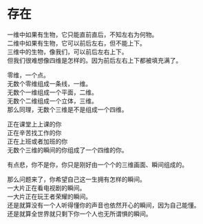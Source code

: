 # 存在

一维中如果有生物，它只能直前直后，不知左右为何物。  
二维中如果有生物，它可以前后左右，但不能上下。  
三维中的生物，像我们，可以前后左右上下。  
但我们很难想像四维是怎样的。因为前后左右上下都被填充满了。

零维，一个点。  
无数个零维组成一条线，一维。  
无数个一维组成一个平面，二维。  
无数个二维组成一个立体，三维。  
那么同理，无数个三维是不是组成一个四维。

正在课堂上上课的你  
正在辛苦找工作的你  
正在上班或者加班的你  
无数个三维的瞬间的你组成了一个四维的你。

有点悲，你不是你，你只是刚好由一个个的三维画面、瞬间组成的。

那么问题来了，你希望自己这一生拥有怎样的瞬间。  
一大片正在看电视剧的瞬间。  
一大片正在玩王者荣耀的瞬间。  
还是就算没有一个人听得懂你的声音也依然开心的瞬间，因为自己能懂。  
还是就算全世界就只剩下你一个人也无所谓惧的瞬间。
